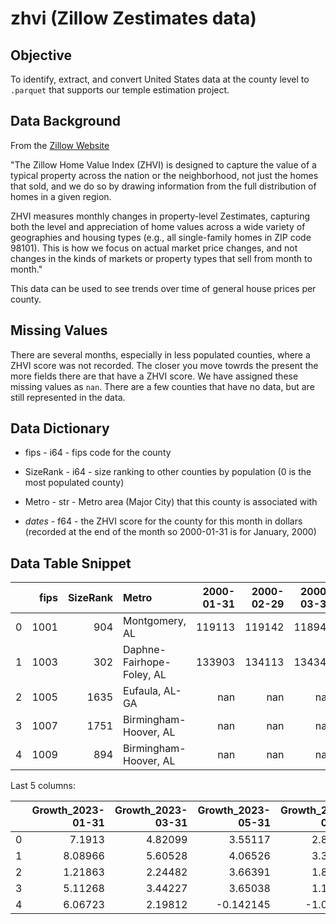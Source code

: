 # zhvi (Zillow Zestimates data)

## Objective

To identify, extract, and convert United States data at the county level to `.parquet` that supports our temple estimation project.

## Data Background

From the [Zillow Website](https://www.zillow.com/research/methodology-neural-zhvi-32128/)

"The Zillow Home Value Index (ZHVI) is designed to capture the value of a typical property across the nation or the neighborhood, not just the homes that sold, and we do so by drawing information from the full distribution of homes in a given region. 

ZHVI measures monthly changes in property-level Zestimates, capturing both the level and appreciation of home values across a wide variety of geographies and housing types (e.g., all single-family homes in ZIP code 98101). This is how we focus on actual market price changes, and not changes in the kinds of markets or property types that sell from month to month."

This data can be used to see trends over time of general house prices per county.

## Missing Values

There are several months, especially in less populated counties, where a ZHVI score was not recorded. The closer you move towrds the present the more fields there are that have a ZHVI score. We have assigned these missing values as `nan`. There are a few counties that have no data, but are still represented in the data.

## Data Dictionary

* fips - i64 - fips code for the county

* SizeRank - i64 - size ranking to other counties by population (0 is the most populated county)

* Metro - str - Metro area (Major City) that this county is associated with

* *dates* - f64 - the ZHVI score for the county for this month in dollars (recorded at the end of the month so 2000-01-31 is for January, 2000)

## Data Table Snippet
|    |   fips |   SizeRank | Metro                     |   2000-01-31 |   2000-02-29 |   2000-03-31 |   2000-04-30 |
|---:|-------:|-----------:|:--------------------------|-------------:|-------------:|-------------:|-------------:|
|  0 |   1001 |        904 | Montgomery, AL            |       119113 |       119142 |       118947 |       118873 |
|  1 |   1003 |        302 | Daphne-Fairhope-Foley, AL |       133903 |       134113 |       134348 |       134816 |
|  2 |   1005 |       1635 | Eufaula, AL-GA            |          nan |          nan |          nan |          nan |
|  3 |   1007 |       1751 | Birmingham-Hoover, AL     |          nan |          nan |          nan |          nan |
|  4 |   1009 |        894 | Birmingham-Hoover, AL     |          nan |          nan |          nan |          nan |

Last 5 columns:

|    |   Growth_2023-01-31 |   Growth_2023-03-31 |   Growth_2023-05-31 |   Growth_2023-07-31 |   Growth_2023-08-31 |
|---:|--------------------:|--------------------:|--------------------:|--------------------:|--------------------:|
|  0 |             7.1913  |             4.82099 |            3.55117  |             2.89773 |             2.71866 |
|  1 |             8.08966 |             5.60528 |            4.06526  |             3.39797 |             3.19732 |
|  2 |             1.21863 |             2.24482 |            3.66391  |             1.83544 |             0.14776 |
|  3 |             5.11268 |             3.44227 |            3.65038  |             1.15784 |            -0.14049 |
|  4 |             6.06723 |             2.19812 |           -0.142145 |            -1.05954 |            -1.41448 |
